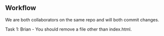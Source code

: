 ## Workflow

We are both collaborators on the same repo and will both commit changes.

Task 1: Brian - You should remove a file other than index.html.
